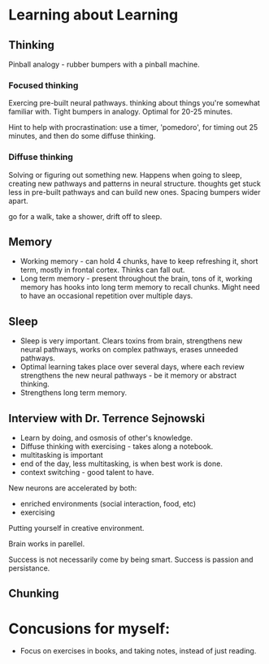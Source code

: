 # Learning about Learning

## Thinking
Pinball analogy - rubber bumpers with a pinball machine.

### Focused thinking
Exercing pre-built neural pathways. thinking about things you're somewhat familiar with. Tight bumpers in analogy. Optimal for 20-25 minutes. 

Hint to help with procrastination: use a timer, 'pomedoro', for timing out 25 minutes, and then do some diffuse thinking. 

### Diffuse thinking
Solving or figuring out something new. Happens when going to sleep, creating new pathways and patterns in neural structure. thoughts get stuck less in pre-built pathways and can build new ones. Spacing bumpers wider apart.

go for a walk, take a shower, drift off to sleep.

## Memory
 * Working memory - can hold 4 chunks, have to keep refreshing it, short term, mostly in frontal cortex. Thinks can fall out.
 * Long term memory - present throughout the brain, tons of it, working memory has hooks into long term memory to recall chunks. Might need to have an occasional repetition over multiple days.

## Sleep
 * Sleep is very important. Clears toxins from brain, strengthens new neural pathways, works on complex pathways, erases unneeded pathways.
 * Optimal learning takes place over several days, where each review strengthens the new neural pathways - be it memory or abstract thinking.
 * Strengthens long term memory.


## Interview with Dr. Terrence Sejnowski
 * Learn by doing, and osmosis of other's knowledge.
 * Diffuse thinking with exercising - takes along a notebook.
 * multitasking is important
 * end of the day, less multitasking, is when best work is done.
 * context switching - good talent to have.

New neurons are accelerated by both:
 * enriched environments (social interaction, food, etc)
 * exercising

Putting yourself in creative environment.

Brain works in parellel.

Success is not necessarily come by being smart. Success is passion and persistance.

## Chunking

# Concusions for myself:
 * Focus on exercises in books, and taking notes, instead of just reading.